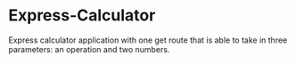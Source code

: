 # Express-Calculator
Express calculator application with one get route that is able to take in three parameters: an operation and two numbers.
